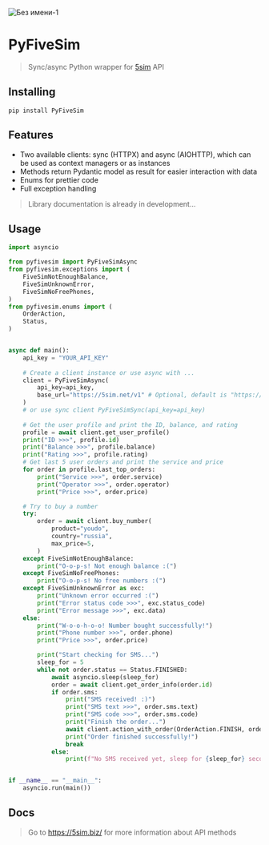 ![Без имени-1](https://github.com/user-attachments/assets/6e088361-a84a-46b6-8389-5b4f96cb0df5)

# PyFiveSim
> Sync/async Python wrapper for [5sim](https://5sim.biz/) API

## Installing

    pip install PyFiveSim

## Features
* Two available clients: sync (HTTPX) and async (AIOHTTP), which can be used as context managers or as instances
* Methods return Pydantic model as result for easier interaction with data
* Enums for prettier code
* Full exception handling
> Library documentation is already in development...

## Usage
```python
import asyncio

from pyfivesim import PyFiveSimAsync
from pyfivesim.exceptions import (
    FiveSimNotEnoughBalance,
    FiveSimUnknownError,
    FiveSimNoFreePhones,
)
from pyfivesim.enums import (
    OrderAction,
    Status,
)


async def main():
    api_key = "YOUR_API_KEY"
    
    # Create a client instance or use async with ...
    client = PyFiveSimAsync(
        api_key=api_key,
        base_url="https://5sim.net/v1" # Optional, default is "https://5sim.biz/v1",
    )
    # or use sync client PyFiveSimSync(api_key=api_key)
    
    # Get the user profile and print the ID, balance, and rating
    profile = await client.get_user_profile()
    print("ID >>>", profile.id)
    print("Balance >>>", profile.balance)
    print("Rating >>>", profile.rating)
    # Get last 5 user orders and print the service and price
    for order in profile.last_top_orders:
        print("Service >>>", order.service)
        print("Operator >>>", order.operator)
        print("Price >>>", order.price)

    # Try to buy a number
    try:
        order = await client.buy_number(
            product="youdo",
            country="russia",
            max_price=5,
        )
    except FiveSimNotEnoughBalance:
        print("O-o-p-s! Not enough balance :(")
    except FiveSimNoFreePhones:
        print("O-o-p-s! No free numbers :(")
    except FiveSimUnknownError as exc:
        print("Unknown error occurred :(")
        print("Error status code >>>", exc.status_code)
        print("Error message >>>", exc.data)
    else:
        print("W-o-o-h-o-o! Number bought successfully!")
        print("Phone number >>>", order.phone)
        print("Price >>>", order.price)

        print("Start checking for SMS...")
        sleep_for = 5
        while not order.status == Status.FINISHED:
            await asyncio.sleep(sleep_for)
            order = await client.get_order_info(order.id)
            if order.sms:
                print("SMS received! :)")
                print("SMS text >>>", order.sms.text)
                print("SMS code >>>", order.sms.code)
                print("Finish the order...")
                await client.action_with_order(OrderAction.FINISH, order.id)
                print("Order finished successfully!")
                break
            else:
                print(f"No SMS received yet, sleep for {sleep_for} seconds :(")


if __name__ == "__main__":
    asyncio.run(main())
```

## Docs
> Go to https://5sim.biz/ for more information about API methods

